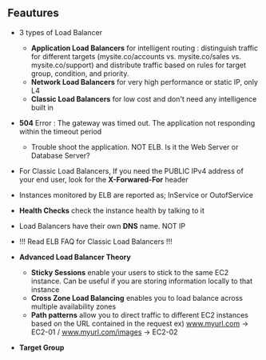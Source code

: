 ## Feautures
- 3 types of Load Balancer
  - **Application Load Balancers** for intelligent routing : distinguish traffic for different targets (mysite.co/accounts vs. mysite.co/sales vs. mysite.co/support) and distribute traffic based on rules for target group, condition, and priority.
  - **Network Load Balancers** for very high performance or static IP, only L4
  - **Classic Load Balancers** for low cost and don't need any intelligence built in 
- **504** Error : The gateway was timed out. The application not responding within the timeout period 
  - Trouble shoot the application. NOT ELB. Is it the Web Server or Database Server?
- For Classic Load Balancers, If you need the PUBLIC IPv4 address of your end user, look for the **X-Forwared-For** header 
- Instances monitored by ELB are reported as; InService or OutofService
- **Health Checks** check the instance health by talking to it
- Load Balancers have their own **DNS** name. NOT IP
- !!! Read ELB FAQ for Classic Load Balancers !!!

- **Advanced Load Balancer Theory**
  - **Sticky Sessions** enable your users to stick to the same EC2 instance. Can be useful if you are storing information locally to that instance
  - **Cross Zone Load Balancing** enables you to load balance across multiple availability zones 
  - **Path patterns** allow you to direct traffic to different EC2 instances based on the URL contained in the request ex) www.myurl.com -> EC2-01 / www.myurl.com/images -> EC2-02
- **Target Group**
